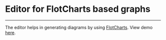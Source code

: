 # Editor for FlotCharts based graphs

- - - 

The editor helps in generating diagrams by using [FlotCharts](http://www.flotcharts.org/).
View demo [here](http://work.krasimirtsonev.com/git/chart-editor/).